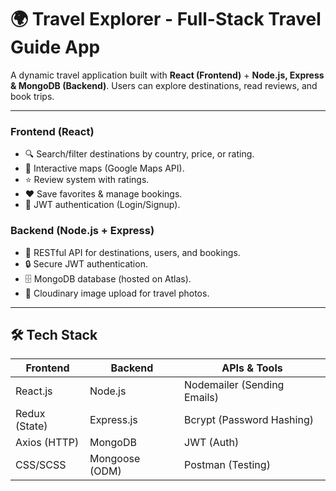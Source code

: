 # 🌍 Travel Explorer - Full-Stack Travel Guide App

A dynamic travel application built with **React (Frontend)** + **Node.js, Express & MongoDB (Backend)**. Users can explore destinations, read reviews, and book trips.

---

### **Frontend (React)**

- 🔍 Search/filter destinations by country, price, or rating.
- 📍 Interactive maps (Google Maps API).
- ⭐ Review system with ratings.
- ❤️ Save favorites & manage bookings.
- 🔐 JWT authentication (Login/Signup).

### **Backend (Node.js + Express)**

- 🚀 RESTful API for destinations, users, and bookings.
- 🔒 Secure JWT authentication.
- 🗄️ MongoDB database (hosted on Atlas).
- 📸 Cloudinary image upload for travel photos.

---

## 🛠️ Tech Stack

| Frontend      | Backend        | APIs & Tools                |
| ------------- | -------------- | ----------------------------|
| React.js      | Node.js        | Nodemailer (Sending Emails) |
| Redux (State) | Express.js     | Bcrypt (Password Hashing)   |
| Axios (HTTP)  | MongoDB        | JWT (Auth)                  |
| CSS/SCSS      | Mongoose (ODM) | Postman (Testing)           |

